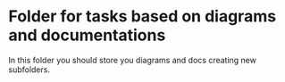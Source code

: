 # Folder for tasks based on diagrams and documentations

In this folder you should store you diagrams and docs creating new subfolders.

